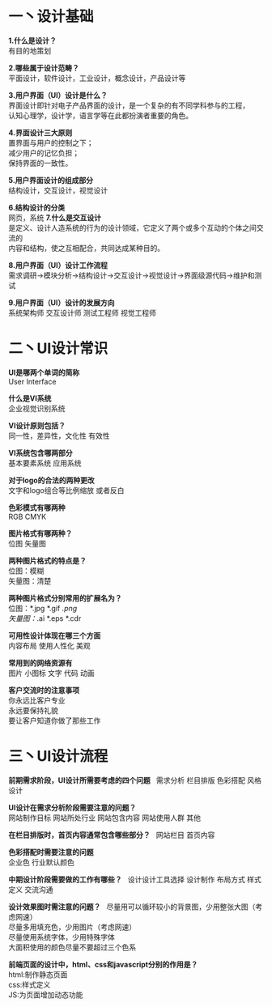 # 一丶设计基础
**1.什么是设计？**  
有目的地策划  
 
**2.哪些属于设计范畴？**  
平面设计，软件设计，工业设计，概念设计，产品设计等  

**3.用户界面（UI）设计是什么？**  
界面设计即针对电子产品界面的设计，是一个复杂的有不同学科参与的工程，  
认知心理学，设计学，语言学等在此都扮演者重要的角色。  

**4.界面设计三大原则**  
置界面与用户的控制之下；  
减少用户的记忆负担；  
保持界面的一致性。  

**5.用户界面设计的组成部分**  
结构设计，交互设计，视觉设计  

**6.结构设计的分类**  
网页，系统
**7.什么是交互设计**  
是定义、设计人造系统的行为的设计领域，它定义了两个或多个互动的个体之间交流的  
内容和结构，使之互相配合，共同达成某种目的。   

**8.用户界面（UI）设计工作流程**  
需求调研->模块分析->结构设计->交互设计->视觉设计->界面级源代码->维护和测试  

**9.用户界面（UI）设计的发展方向**   
系统架构师 交互设计师 测试工程师 视觉工程师  
# 二丶UI设计常识
**UI是哪两个单词的简称**   
User Interface  

**什么是VI系统**  
企业视觉识别系统  

**VI设计原则包括？**  
同一性，差异性，文化性 有效性  

**VI系统包含哪两部分**  
基本要素系统 应用系统  

**对于logo的合法的两种更改**  
文字和logo组合等比例缩放 或者反白  

**色彩模式有哪两种**  
RGB CMYK  

**图片格式有哪两种？**  
位图 矢量图  

**两种图片格式的特点是？**  
位图：模糊  
矢量图：清楚   

**两种图片格式分别常用的扩展名为？**  
位图：*.jpg *.gif *.png  
矢量图：*.ai *.eps *.cdr  

**可用性设计体现在哪三个方面**  
内容布局 使用人性化 美观  

**常用到的网络资源有**  
图片 小图标 文字 代码 动画  

**客户交流时的注意事项**  
你永远比客户专业  
永远要保持礼貌  
要让客户知道你做了那些工作  
# 三丶UI设计流程
**前期需求阶段，UI设计所需要考虑的四个问题**  
需求分析 栏目排版 色彩搭配 风格设计  

**UI设计在需求分析阶段需要注意的问题？**  
网站制作目标 网站所处行业 网站包含内容 网站使用人群 其他    

**在栏目排版时，首页内容通常包含哪些部分？**  
网站栏目 首页内容  

**色彩搭配时需要注意的问题**  
企业色
行业默认颜色  

**中期设计阶段需要做的工作有哪些？**    
设计设计工具选择 设计制作 布局方式 样式定义 交流沟通   

**设计效果图时需注意的问题？**    
尽量用可以循环较小的背景图，少用整张大图（考虑网速）  
尽量多用填充色，少用图片（考虑网速）  
尽量使用系统字体，少用特殊字体  
大面积使用的颜色尽量不要超过三个色系   

**前端页面的设计中，html、css和javascript分别的作用是？**  
html:制作静态页面  
css:样式定义  
JS:为页面增加动态功能  
